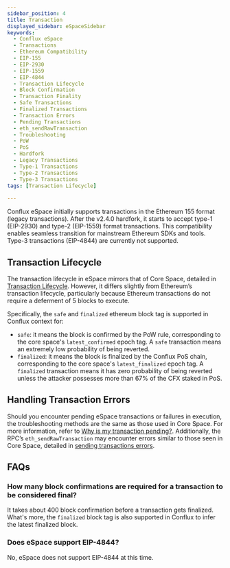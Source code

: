 ```yaml
---
sidebar_position: 4
title: Transaction
displayed_sidebar: eSpaceSidebar
keywords:
  - Conflux eSpace
  - Transactions
  - Ethereum Compatibility
  - EIP-155
  - EIP-2930
  - EIP-1559
  - EIP-4844
  - Transaction Lifecycle
  - Block Confirmation
  - Transaction Finality
  - Safe Transactions
  - Finalized Transactions
  - Transaction Errors
  - Pending Transactions
  - eth_sendRawTransaction
  - Troubleshooting
  - PoW
  - PoS
  - Hardfork
  - Legacy Transactions
  - Type-1 Transactions
  - Type-2 Transactions
  - Type-3 Transactions
tags: [Transaction Lifecycle]
  
---
```


Conflux eSpace initially supports transactions in the Ethereum 155 format (legacy transactions). After the v2.4.0 hardfork, it starts to accept type-1 (EIP-2930) and type-2 (EIP-1559) format transactions. This compatibility enables seamless transition for mainstream Ethereum SDKs and tools. Type-3 transactions (EIP-4844) are currently not supported.

## Transaction Lifecycle

The transaction lifecycle in eSpace mirrors that of Core Space, detailed in [Transaction Lifecycle](/docs/core/core-space-basics/transactions/lifecycle). However, it differs slightly from Ethereum’s transaction lifecycle, particularly because Ethereum transactions do not require a deferment of 5 blocks to execute.

Specifically, the `safe` and `finalized` ethereum block tag is supported in Conflux context for:

- `safe`: it means the block is confirmed by the PoW rule, corresponding to the core space's `latest_confirmed` epoch tag. A `safe` transaction means an extremely low probability of being reverted.
- `finalized`: it means the block is finalized by the Conflux PoS chain, corresponding to the core space's `latest_finalized` epoch tag. A `finalized` transaction means it has zero probability of being reverted unless the attacker possesses more than 67% of the CFX staked in PoS.

## Handling Transaction Errors

Should you encounter pending eSpace transactions or failures in execution, the troubleshooting methods are the same as those used in Core Space. For more information, refer to [Why is my transaction pending?](/docs/core/core-space-basics/transactions/why-transaction-is-pending). Additionally, the RPC’s `eth_sendRawTransaction` may encounter errors similar to those seen in Core Space, detailed in [sending transactions errors](/docs/core/build/json-rpc/rpc-behaviour/cfx_sendTransaction-errors).

## FAQs

### How many block confirmations are required for a transaction to be considered final?

It takes about 400 block confirmation before a transaction gets finalized. What's more, the `finalized` block tag is also supported in Conflux to infer the latest finalized block.

### Does eSpace support EIP-4844?

No, eSpace does not support EIP-4844 at this time.
